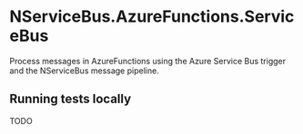 # NServiceBus.AzureFunctions.ServiceBus

Process messages in AzureFunctions using the Azure Service Bus trigger and the NServiceBus message pipeline.

## Running tests locally

TODO